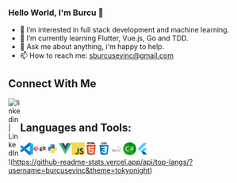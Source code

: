 ### Hello World, I'm Burcu 👋

- 🔭 I’m interested in full stack development and machine learning.
- 🌱 I’m currently learning Flutter, Vue.js, Go and TDD.
- 💬 Ask me about anything, i'm happy to help.
- 📫 How to reach me: sburcusevinc@gmail.com

## Connect With Me
[<img align="left" alt="linkedin | LinkedIn" width="24px" src="https://raw.githubusercontent.com/peterthehan/peterthehan/master/assets/linkedin.svg" />][linkedin]


<br>

## Languages and Tools:

[<img align="left" alt="Visual Studio Code" width="26px" src="https://raw.githubusercontent.com/github/explore/80688e429a7d4ef2fca1e82350fe8e3517d3494d/topics/visual-studio-code/visual-studio-code.png" />][vsCode]
[<img align="left" alt="Git" width="26px" src="https://raw.githubusercontent.com/github/explore/80688e429a7d4ef2fca1e82350fe8e3517d3494d/topics/git/git.png" />][git]
[<img align="left" alt="Python" width="26px" src="https://raw.githubusercontent.com/github/explore/cebd63002168a05a6a642f309227eefeccd92950/topics/python/python.png" />][python]
[<img align="left" alt="Vue" width="26px" src="https://raw.githubusercontent.com/github/explore/cebd63002168a05a6a642f309227eefeccd92950/topics/vue/vue.png" />][vuejs]
[<img align="left" alt="Javascript" width="26px" src="https://raw.githubusercontent.com/github/explore/cebd63002168a05a6a642f309227eefeccd92950/topics/javascript/javascript.png" />][javascript]
[<img align="left" alt="html" width="26px" src="https://raw.githubusercontent.com/github/explore/cebd63002168a05a6a642f309227eefeccd92950/topics/html/html.png" />][html]
[<img align="left" alt="css" width="26px" src="https://raw.githubusercontent.com/github/explore/cebd63002168a05a6a642f309227eefeccd92950/topics/css/css.png" />][css]
[<img align="left" alt="mysql" width="26px" src="https://raw.githubusercontent.com/github/explore/cebd63002168a05a6a642f309227eefeccd92950/topics/mysql/mysql.png" />][mysql]
[<img align="left" alt="csharp" width="26px" src="https://raw.githubusercontent.com/github/explore/cebd63002168a05a6a642f309227eefeccd92950/topics/csharp/csharp.png" />][csharp]
[<img align="left" alt="flutter" width="26px" src="https://raw.githubusercontent.com/github/explore/cebd63002168a05a6a642f309227eefeccd92950/topics/flutter/flutter.png" />][csharp]

<br>

!(https://github-readme-stats.vercel.app/api/top-langs/?username=burcusevinc&theme=tokyonight)

[vsCode]: https://code.visualstudio.com/
[git]: https://git-scm.com/
[python]: https://www.python.org/
[vuejs]: https://vuejs.org/
[javascript]: https://www.javascript.com/
[html]: https://html.com/
[css]: https://css-tricks.com/
[mysql]: https://www.mysql.com/
[csharp]: https://docs.microsoft.com/tr-tr/dotnet/csharp/
[flutter]: https://flutter.dev/?gclid=Cj0KCQiAip-PBhDVARIsAPP2xc2G5Ckb5-naL_TAY0AdFOmzHNI4ed-ByfRJ4cycKCbm_cZzZbwT94IaAvgBEALw_wcB&gclsrc=aw.ds
[linkedin]: https://tr.linkedin.com/in/burcusevinc

<br />
<br />
